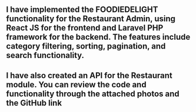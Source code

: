 ## I have implemented the FOODIEDELIGHT functionality for the Restaurant Admin, using React JS for the frontend and Laravel PHP framework for the backend. The features include category filtering, sorting, pagination, and search functionality.

## I have also created an API for the Restaurant module. You can review the code and functionality through the attached photos and the GitHub link
